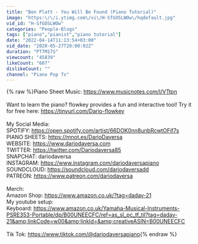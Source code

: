 ```yaml
---
title: "Ben Platt - You Will Be Found (Piano Tutorial)"
image: "https:\/\/i.ytimg.com\/vi\/H-SfGOSLWOw\/hqdefault.jpg"
vid_id: "H-SfGOSLWOw"
categories: "People-Blogs"
tags: ["piano","pianist","piano tutorial"]
date: "2022-04-14T11:13:54+03:00"
vid_date: "2020-05-27T20:00:02Z"
duration: "PT7M17S"
viewcount: "45839"
likeCount: "607"
dislikeCount: ""
channel: "Piano Pop Tv"
---
```

{% raw %}Piano Sheet Music: <a rel="nofollow" target="blank" href="https://www.musicnotes.com/l/VTtpn">https://www.musicnotes.com/l/VTtpn</a><br /><br />Want to learn the piano? flowkey provides a fun and interactive tool! Try it for free here: <a rel="nofollow" target="blank" href="https://tinyurl.com/Dario-flowkey">https://tinyurl.com/Dario-flowkey</a><br /><br />My Social Media:<br />SPOTIFY: <a rel="nofollow" target="blank" href="https://open.spotify.com/artist/66DOK0nn8unbRcwtOFif7s">https://open.spotify.com/artist/66DOK0nn8unbRcwtOFif7s</a><br />PIANO SHEETS: <a rel="nofollow" target="blank" href="https://mnot.es/DarioDaversa">https://mnot.es/DarioDaversa</a><br />WEBSITE: <a rel="nofollow" target="blank" href="https://www.dariodaversa.com">https://www.dariodaversa.com</a><br />TWITTER: <a rel="nofollow" target="blank" href="https://twitter.com/Dariodaversa85">https://twitter.com/Dariodaversa85</a><br />SNAPCHAT: dariodaversa<br />INSTAGRAM: <a rel="nofollow" target="blank" href="https://www.instagram.com/dariodaversapiano">https://www.instagram.com/dariodaversapiano</a><br />SOUNDCLOUD: <a rel="nofollow" target="blank" href="https://soundcloud.com/dariodaversadd">https://soundcloud.com/dariodaversadd</a><br />PATREON: <a rel="nofollow" target="blank" href="https://www.patreon.com/dariodaversa">https://www.patreon.com/dariodaversa</a> <br /><br />Merch:<br />Amazon Shop: <a rel="nofollow" target="blank" href="https://www.amazon.co.uk/?tag=dadav-21">https://www.amazon.co.uk/?tag=dadav-21</a><br />My youtube setup:<br />Keyboard: <a rel="nofollow" target="blank" href="https://www.amazon.co.uk/Yamaha-Musical-Instruments-PSRE353-Portable/dp/B00UNEECFC/ref=as_sl_pc_tf_til?tag=dadav-21&amp;linkCode=w00&amp;linkId=&amp;creativeASIN=B00UNEECFC">https://www.amazon.co.uk/Yamaha-Musical-Instruments-PSRE353-Portable/dp/B00UNEECFC/ref=as_sl_pc_tf_til?tag=dadav-21&amp;linkCode=w00&amp;linkId=&amp;creativeASIN=B00UNEECFC</a><br /><br />Tik Tok: <a rel="nofollow" target="blank" href="https://www.tiktok.com/@dariodaversapiano">https://www.tiktok.com/@dariodaversapiano</a>{% endraw %}
